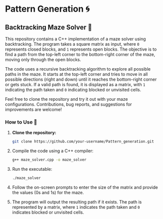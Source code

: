 # Pattern Generation 🌀
## Backtracking Maze Solver 🧩

This repository contains a C++ implementation of a maze solver using backtracking. The program takes a square matrix as input, where `0` represents closed blocks, and `1` represents open blocks. The objective is to find a path from the top-left corner to the bottom-right corner of the maze, moving only through the open blocks.

The code uses a recursive backtracking algorithm to explore all possible paths in the maze. It starts at the top-left corner and tries to move in all possible directions (right and down) until it reaches the bottom-right corner or gets stuck. If a valid path is found, it is displayed as a matrix, with `1` indicating the path taken and `0` indicating blocked or unvisited cells.

Feel free to clone the repository and try it out with your maze configurations. Contributions, bug reports, and suggestions for improvements are welcome!

### How to Use 🚀

1. **Clone the repository:**
   ```bash
   git clone https://github.com/your-username/Pattern_generation.git
   ```


2. Compile the code using a C++ compiler:
   ```bash
   g++ maze_solver.cpp -o maze_solver
   ```

4. Run the executable:
   ```bash
   ./maze_solver
   ```


6. Follow the on-screen prompts to enter the size of the matrix and provide the values (0s and 1s) for the maze.

7. The program will output the resulting path if it exists. The path is represented by a matrix, where `1` indicates the path taken and `0` indicates blocked or unvisited cells.

